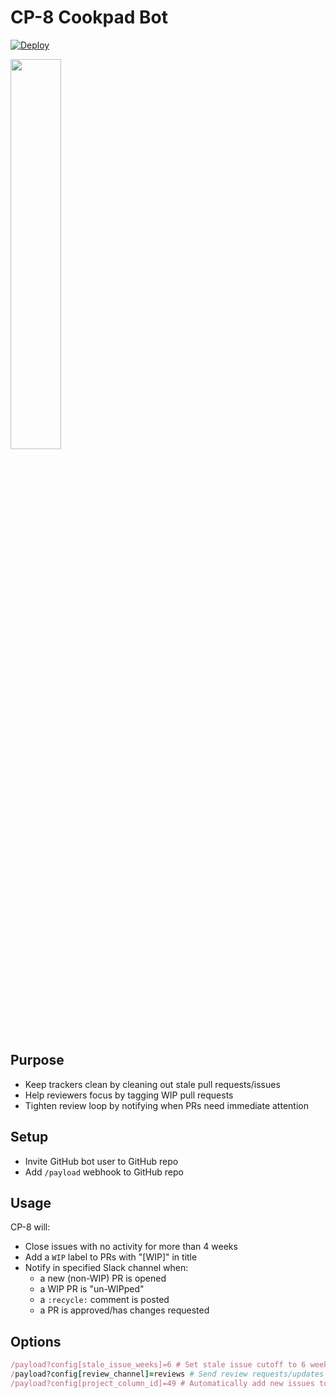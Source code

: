 # CP-8 Cookpad Bot

[![Deploy](https://www.herokucdn.com/deploy/button.svg)](https://heroku.com/deploy)

<img src="https://cloud.githubusercontent.com/assets/104138/13375017/617ffdd0-dd95-11e5-9b59-87605963b351.png" width="40%"/>

## Purpose

- Keep trackers clean by cleaning out stale pull requests/issues
- Help reviewers focus by tagging WIP pull requests
- Tighten review loop by notifying when PRs need immediate attention

## Setup

- Invite GitHub bot user to GitHub repo
- Add `/payload` webhook to GitHub repo

## Usage

CP-8 will:

- Close issues with no activity for more than 4 weeks
- Add a `WIP` label to PRs with "[WIP]" in title
- Notify in specified Slack channel when:
  - a new (non-WIP) PR is opened
  - a WIP PR is "un-WIPped"
  - a `:recycle:` comment is posted
  - a PR is approved/has changes requested

## Options

```ruby
/payload?config[stale_issue_weeks]=6 # Set stale issue cutoff to 6 weeks
/payload?config[review_channel]=reviews # Send review requests/updates to specified Slack channel
/payload?config[project_column_id]=49 # Automatically add new issues to a project column
```
